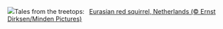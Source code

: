 ![](https://www.bing.com/th?id=OHR.SquirrelNetherlands_EN-GB3144776010_UHD.jpg&w=1000)Tales from the treetops:&nbsp;&ensp;[Eurasian red squirrel, Netherlands (© Ernst Dirksen/Minden Pictures)](https://www.bing.com/th?id=OHR.SquirrelNetherlands_EN-GB3144776010_UHD.jpg)
<br><br/>
